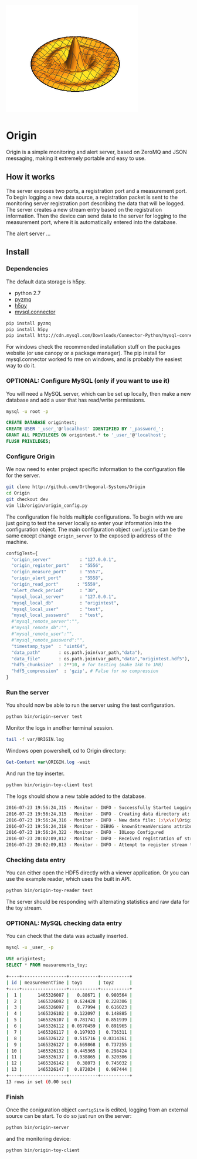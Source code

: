 # ![](bloop.png)

# Origin

Origin is a simple monitoring and alert server, based on ZeroMQ and JSON messaging, making it extremely portable and easy to use.

## How it works

The server exposes two ports, a registration port and a measurement port.
To begin logging a new data source, a registration packet is sent to the monitoring server registration port describing the data that will be logged.
The server creates a new stream entry based on the registration information.
Then the device can send data to the server for logging to the measurement port, where it is automatically entered into the database.

The alert server ...

## Install

### Dependencies
The default data storage is h5py.

* python 2.7
* [pyzmq](http://zeromq.org/bindings:python)
* [h5py](http://docs.h5py.org/en/latest/build.html)
* [mysql.connector](http://cdn.mysql.com/Downloads/Connector-Python/mysql-connector-python-1.2.3.zip)

```bash
pip install pyzmq
pip install h5py
pip install http://cdn.mysql.com/Downloads/Connector-Python/mysql-connector-python-1.2.3.zip
```

For windows check the recommended installation stuff on the packages website (or use canopy or a package manager).
The pip install for mysql.connector worked fo rme on windows, and is probably the easiest way to do it.

### OPTIONAL: Configure MySQL (only if you want to use it)

You will need a MySQL server, which can be set up locally, then make a new database and add a user that has read/write permissions.

```bash
mysql -u root -p
```

```sql
CREATE DATABASE origintest;
CREATE USER '_user_'@'localhost' IDENTIFIED BY '_password_';
GRANT ALL PRIVILEGES ON origintest.* to '_user_'@'localhost';
FLUSH PRIVILEGES;
```

### Configure Origin

We now need to enter project specific information to the configuration file for the server.

```bash
git clone http://github.com/Orthogonal-Systems/Origin
cd Origin
git checkout dev
vim lib/origin/origin_config.py
```

The configuration file holds multiple configurations.
To begin with we are just going to test the server locally so enter your information into the configuration object.
The main configuration object `configSite` can be the same except change `origin_server` to the exposed ip address of the machine.

```python
configTest={
  "origin_server"           : "127.0.0.1",
  "origin_register_port"    : "5556",
  "origin_measure_port"     : "5557", 
  "origin_alert_port"       : "5558",
  "origin_read_port"       : "5559",
  "alert_check_period"      : "30",
  "mysql_local_server"      : "127.0.0.1",
  "mysql_local_db"          : "origintest",
  "mysql_local_user"        : "test",
  "mysql_local_password"    : "test",
  #"mysql_remote_server":"",
  #"mysql_remote_db":"",
  #"mysql_remote_user":"",
  #"mysql_remote_password":"",
  "timestamp_type"  : "uint64",
  "data_path"       : os.path.join(var_path,"data"),
  "data_file"       : os.path.join(var_path,"data","origintest.hdf5"),
  "hdf5_chunksize"  : 2**10, # for testing (make 1kB to 1MB)
  "hdf5_compression"  : 'gzip', # False for no compression
}
```

### Run the server

You should now be able to run the server using the test configuration.

```bash
python bin/origin-server test
```

Monitor the logs in another terminal session.
```bash
tail -f var/ORIGIN.log
```
Windows open powershell, cd to Origin directory:
```powershell
Get-Content var\ORIGIN.log -wait
```

And run the toy inserter.
```bash
python bin/origin-toy-client test
```

The logs should show a new table added to the database.

```bash
2016-07-23 19:56:24,315 - Monitor - INFO - Successfully Started Logging
2016-07-23 19:56:24,315 - Monitor - INFO - Creating data directory at: [x\x\x]\Origin\var\data
2016-07-23 19:56:24,316 - Monitor - INFO - New data file: [x\x\x]\Origin\var\data\origintest.hdf5
2016-07-23 19:56:24,318 - Monitor - DEBUG - knownStreamVersions attribute not found
2016-07-23 19:56:24,322 - Monitor - INFO - IOLoop Configured
2016-07-23 20:02:09,812 - Monitor - INFO - Received registration of stream toy
2016-07-23 20:02:09,813 - Monitor - INFO - Attempt to register stream toy
```

### Checking data entry

You can either open the HDF5 directly with a viewer application.
Or you can use the example reader, which uses the built in API.

```bash
python bin/origin-toy-reader test
```

The server should be responding with alternating statistics and raw data for the toy stream.

### OPTIONAL: MySQL checking data entry
You can check that the data was actually inserted.

```bash
mysql -u _user_ -p
```

```sql
USE origintest;
SELECT * FROM measurements_toy;
```

```bash
+----+-----------------+-----------+-----------+
| id | measurementTime | toy1      | toy2      |
+----+-----------------+-----------+-----------+
|  1 |      1465326087 |   0.88671 |  0.980564 |
|  2 |      1465326092 |  0.624428 |  0.228306 |
|  3 |      1465326097 |   0.77994 |  0.616023 |
|  4 |      1465326102 |  0.122097 |  0.148885 |
|  5 |      1465326107 |  0.781741 |  0.851939 |
|  6 |      1465326112 | 0.0570459 |  0.891965 |
|  7 |      1465326117 |  0.197933 |  0.736311 |
|  8 |      1465326122 |  0.515716 | 0.0314361 |
|  9 |      1465326127 |  0.669868 |  0.737255 |
| 10 |      1465326132 |  0.445365 |  0.298424 |
| 11 |      1465326137 |  0.938865 |  0.320306 |
| 12 |      1465326142 |   0.38073 |  0.745032 |
| 13 |      1465326147 |  0.872034 |  0.987444 |
+----+-----------------+-----------+-----------+
13 rows in set (0.00 sec)
```

### Finish

Once the coniguration object `configSite` is edited, logging from an external source can be start.
To do so just run on the server:

```bash
python bin/origin-server
```

and the monitoring device:
```bash
python bin/origin-toy-client
```
